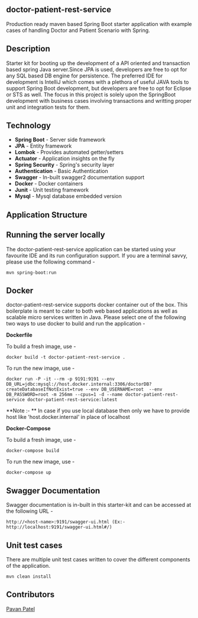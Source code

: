 ## doctor-patient-rest-service
Production ready maven based Spring Boot starter application with example cases of handling Doctor and Patient Scenario with Spring.

## Description
Starter kit for booting up the development of a API oriented and transaction based spring Java server.Since JPA is used, developers are free to opt for any SQL based DB engine for persistence. The preferred IDE for development is IntelliJ which comes with a plethora of useful JAVA tools to support Spring Boot development, but developers are free to opt for Eclipse or STS as well. The focus in this project is solely upon the SpringBoot development with business cases involving transactions and writting proper unit and integration tests for them.

## Technology

- **Spring Boot**     - Server side framework
- **JPA**             - Entity framework
- **Lombok**          - Provides automated getter/setters
- **Actuator**        - Application insights on the fly
- **Spring Security** - Spring's security layer
- **Authentication**  - Basic Authentication
- **Swagger**         - In-built swagger2 documentation support
- **Docker**          - Docker containers
- **Junit**           - Unit testing framework
- **Mysql**           - Mysql database embedded version

## Application Structure

## Running the server locally
The doctor-patient-rest-service application can be started using your favourite IDE and its run configuration support. If you are a terminal savvy, please use the following command -

````
mvn spring-boot:run
````

## Docker
doctor-patient-rest-service supports docker container out of the box. This boilerplate is meant to cater to both web based applications as well as scalable micro services written in Java. Please select one of the following two ways to use docker to build and run the application -

**Dockerfile**

To build a fresh image, use -
````
docker build -t doctor-patient-rest-service .
````
To run the new image, use -
````
docker run -P -it --rm -p 9191:9191 --env DB_URL=jdbc:mysql://host.docker.internal:3306/doctorDB?createDatabaseIfNotExist=true --env DB_USERNAME=root  --env DB_PASSWORD=root -m 256mm --cpus=1 -d --name doctor-patient-rest-service doctor-patient-rest-service:latest
````
**Note :- ** In case if you use local database then only we have to provide host like 'host.docker.internal' in place of localhost

**Docker-Compose**

To build a fresh image, use -
````
docker-compose build
````
To run the new image, use -
````
docker-compose up
````

## Swagger Documentation
Swagger documentation is in-built in this starter-kit and can be accessed at the following URL -
````
http://<host-name>:9191/swagger-ui.html (Ex:- http://localhost:9191/swagger-ui.html#/)
````

## Unit test cases
There are multiple unit test cases written to cover the different components of the application.

````
mvn clean install
````

## Contributors
[Pavan Patel](https://www.linkedin.com/in/pavan-patel-991a5a38/)
